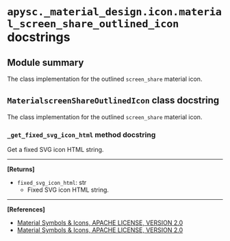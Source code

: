# `apysc._material_design.icon.material_screen_share_outlined_icon` docstrings

## Module summary

The class implementation for the outlined `screen_share` material icon.

## `MaterialscreenShareOutlinedIcon` class docstring

The class implementation for the outlined `screen_share` material icon.

### `_get_fixed_svg_icon_html` method docstring

Get a fixed SVG icon HTML string.<hr>

**[Returns]**

- `fixed_svg_icon_html`: str
  - Fixed SVG icon HTML string.

<hr>

**[References]**

- [Material Symbols & Icons, APACHE LICENSE, VERSION 2.0](https://fonts.google.com/icons?icon.size=24&icon.color=%23e8eaed)
- [Material Symbols & Icons, APACHE LICENSE, VERSION 2.0](https://www.apache.org/licenses/LICENSE-2.0.html)